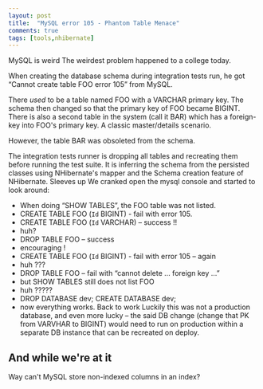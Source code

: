```yaml
---
layout: post
title:  "MySQL error 105 - Phantom Table Menace"
comments: true
tags: [tools,nhibernate]
---
```


MySQL is weird
The weirdest problem happened to a college today.

When creating the database schema during integration tests run, he got “Cannot create table FOO error 105” from MySQL.

There *used* to be a table named FOO with a VARCHAR primary key. The schema then changed so that the primary key of FOO became BIGINT. There is also a second table in the system (call it BAR) which has a foreign-key into FOO's primary key. A classic master/details scenario.

However, the table BAR was obsoleted from the schema.

The integration tests runner is dropping all tables and recreating them before running the test suite. It is inferring the schema from the persisted classes using NHibernate's mapper and the Schema creation feature of NHibernate.
Sleeves up
We cranked open the mysql console and started to look around:
- When doing “SHOW TABLES”, the FOO table was not listed.
- CREATE TABLE FOO (`Id` BIGINT) - fail with error 105.
- CREATE TABLE FOO (`Id` VARCHAR) – success !!
- huh?
- DROP TABLE FOO – success
- encouraging !
- CREATE TABLE FOO (`Id` BIGINT) - fail with error 105 – again
- huh ???
- DROP TABLE FOO – fail with “cannot delete … foreign key …”
- but SHOW TABLES still does not list FOO 
- huh ?????
- DROP DATABASE dev; CREATE DATABASE dev;
- now everything works.
Back to work
Luckily this was not a production database, and even more lucky – the said DB change (change that PK from VARVHAR to BIGINT) would need to run on production within a separate DB instance that can be recreated on deploy.



## And while we're at it

Way can't MySQL store non-indexed columns in an index?

